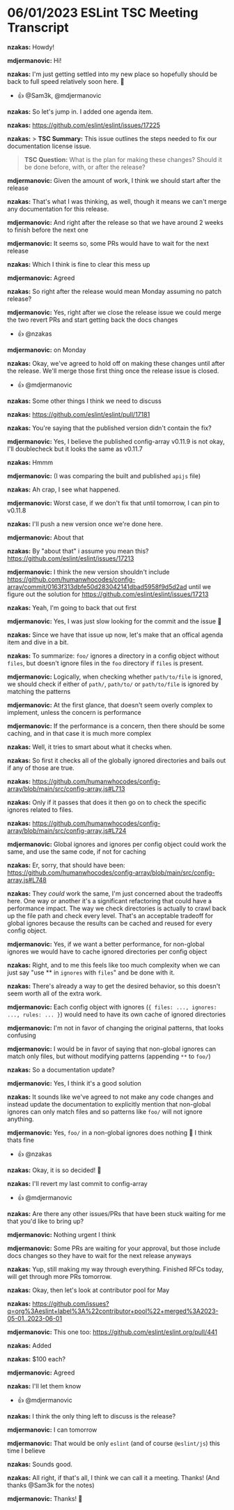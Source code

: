 # 06/01/2023 ESLint TSC Meeting Transcript

**nzakas:** Howdy!

**mdjermanovic:** Hi!

**nzakas:** I'm just getting settled into my new place so hopefully should be back to full speed relatively soon here. 🙂
 * 👍 @Sam3k, @mdjermanovic

**nzakas:** So let's jump in. I added one agenda item.

**nzakas:** https://github.com/eslint/eslint/issues/17225

**nzakas:** > **TSC Summary:** This issue outlines the steps needed to fix our documentation license issue.
> 
> **TSC Question:** What is the plan for making these changes? Should it be done before, with, or after the release?

**mdjermanovic:** Given the amount of work, I think we should start after the release

**nzakas:** That's what I was thinking, as well, though it means we can't merge any documentation for this release.

**mdjermanovic:** And right after the release so that we have around 2 weeks to finish before the next one

**mdjermanovic:** It seems so, some PRs would have to wait for the next release

**nzakas:** Which I think is fine to clear this mess up

**mdjermanovic:** Agreed

**nzakas:** So right after the release would mean Monday assuming no patch release?

**mdjermanovic:** Yes, right after we close the release issue we could merge the two revert PRs and start getting back the docs changes
 * 👍 @nzakas

**mdjermanovic:** on Monday

**nzakas:** Okay, we've agreed to hold off on making these changes until after the release. We'll merge those first thing once the release issue is closed.
 * 👍 @mdjermanovic

**nzakas:** Some other things I think we need to discuss

**nzakas:** https://github.com/eslint/eslint/pull/17181

**nzakas:** You're saying that the published version didn't contain the fix?

**mdjermanovic:** Yes, I believe the published config-array v0.11.9 is not okay, I'll doublecheck but it looks the same as v0.11.7

**nzakas:** Hmmm

**mdjermanovic:** (I was comparing the built and published `apijs` file)

**nzakas:** Ah crap, I see what happened.

**mdjermanovic:** Worst case, if we don't fix that until tomorrow, I can pin to v0.11.8

**nzakas:** I'll push a new version once we're done here.

**mdjermanovic:** About that

**nzakas:** By "about that" i assume you mean this? https://github.com/eslint/eslint/issues/17213

**mdjermanovic:** I think the new version shouldn't include https://github.com/humanwhocodes/config-array/commit/0163f313dbfe50d283042141dbad5958f9d5d2ad until we figure out the solution for https://github.com/eslint/eslint/issues/17213

**nzakas:** Yeah, I'm going to back that out first

**mdjermanovic:** Yes, I was just slow looking for the commit and the issue 🙂

**nzakas:** Since we have that issue up now, let's make that an offical agenda item and dive in a bit.

**nzakas:** To summarize: `foo/` ignores a directory in a config object without `files`, but doesn't ignore files in the `foo` directory if `files` is present.

**mdjermanovic:** Logically, when checking whether `path/to/file` is ignored, we should check if either of `path/`, `path/to/` or `path/to/file` is ignored by matching the patterns

**mdjermanovic:** At the first glance, that doesn't seem overly complex to implement, unless the concern is performance

**mdjermanovic:** If the performance is a concern, then there should be some caching, and in that case it is much more complex

**nzakas:** Well, it tries to smart about what it checks when.

**nzakas:** So first it checks all of the globally ignored directories and bails out if any of those are true.

**nzakas:** https://github.com/humanwhocodes/config-array/blob/main/src/config-array.js#L713

**nzakas:** Only if it passes that does it then go on to check the specific ignores related to files.

**nzakas:** https://github.com/humanwhocodes/config-array/blob/main/src/config-array.js#L724

**mdjermanovic:** Global ignores and ignores per config object could work the same, and use the same code, if not for caching

**nzakas:** Er, sorry, that should have been: https://github.com/humanwhocodes/config-array/blob/main/src/config-array.js#L748

**nzakas:** They *could* work the same, I'm just concerned about the tradeoffs here. One way or another it's a significant refactoring that could have a performance impact. The way we check directories is actually to crawl back up the file path and check every level. That's an acceptable tradeoff for global ignores because the results can be cached and reused for every config object.

**mdjermanovic:** Yes, if we want a better performance, for non-global ignores we would have to cache ignored directories per config object

**nzakas:** Right, and to me this feels like too much complexity when we can just say "use ** in `ignores` with `files`" and be done with it.

**nzakas:** There's already a way to get the desired behavior, so this doesn't seem worth all of the extra work.

**mdjermanovic:** Each config object with ignores  (`{ files: ..., ignores: ..., rules: ... }`) would need to have its own cache of ignored directories

**mdjermanovic:** I'm not in favor of changing the original patterns, that looks confusing

**mdjermanovic:** I would be in favor of saying that non-global ignores can match only files, but without modifying patterns (appending `**` to `foo/`)

**nzakas:** So a documentation update?

**mdjermanovic:** Yes, I think it's a good solution

**nzakas:** It sounds like we've agreed to not make any code changes and instead update the documentation to explicitly mention that non-global ignores can only match files and so patterns like `foo/` will not ignore anything.

**mdjermanovic:** Yes, `foo/` in a non-global ignores does nothing 🙂 I think thats fine
 * 👍 @nzakas

**nzakas:** Okay, it is so decided! 🎉

**nzakas:** I'll revert my last commit to config-array
 * 👍 @mdjermanovic

**nzakas:** Are there any other issues/PRs that have been stuck waiting for me that you'd like to bring up?

**mdjermanovic:** Nothing urgent I think

**mdjermanovic:** Some PRs are waiting for your approval, but those include docs changes so they have to wait for the next release anyways

**nzakas:** Yup, still making my way through everything. Finished RFCs today, will get through more PRs tomorrow.

**nzakas:** Okay, then let's look at contributor pool for May

**nzakas:** https://github.com/issues?q=org%3Aeslint+label%3A%22contributor+pool%22+merged%3A2023-05-01..2023-06-01

**mdjermanovic:** This one too: https://github.com/eslint/eslint.org/pull/441

**nzakas:** Added

**nzakas:** $100 each?

**mdjermanovic:** Agreed

**nzakas:** I'll let them know
 * 👍 @mdjermanovic

**nzakas:** I think the only thing left to discuss is the release?

**mdjermanovic:** I can tomorrow

**mdjermanovic:** That would be only `eslint` (and of course `@eslint/js`) this time I believe

**nzakas:** Sounds good.

**nzakas:** All right, if that's all, I think we can call it a meeting. Thanks! (And thanks @Sam3k for the notes)

**mdjermanovic:** Thanks! 👋
